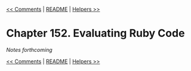 [&lt;&lt; Comments](ch151-comments.md) | [README](README.md) | [Helpers &gt;&gt;](ch153-helpers.md)

# Chapter 152. Evaluating Ruby Code

*Notes forthcoming*

[&lt;&lt; Comments](ch151-comments.md) | [README](README.md) | [Helpers &gt;&gt;](ch153-helpers.md)